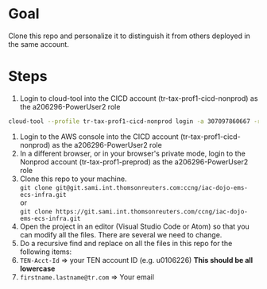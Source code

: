 # Goal
Clone this repo and personalize it to distinguish it from others deployed in the same account.

# Steps
1. Login to cloud-tool into the CICD account (tr-tax-prof1-cicd-nonprod) as the a206296-PowerUser2 role
```sh
cloud-tool --profile tr-tax-prof1-cicd-nonprod login -a 307097860667 -r human-role/a206296-PowerUser2
```
1. Login to the AWS console into the CICD account (tr-tax-prof1-cicd-nonprod) as the a206296-PowerUser2 role
1. In a different browser, or in your browser's private mode, login to the Nonprod account (tr-tax-prof1-preprod) as the a206296-PowerUser2 role
1. Clone this repo to your machine.  
`git clone git@git.sami.int.thomsonreuters.com:ccng/iac-dojo-ems-ecs-infra.git`  
or  
`git clone https://git.sami.int.thomsonreuters.com/ccng/iac-dojo-ems-ecs-infra.git`
1. Open the project in an editor (Visual Studio Code or Atom) so that you can modify all the files.  There are several we need to change.
1. Do a recursive find and replace on all the files in this repo for the following items:
  1. `TEN-Acct-Id` => your TEN account ID (e.g. u0106226)  **This should be all lowercase**
  1. `firstname.lastname@tr.com` => Your email
